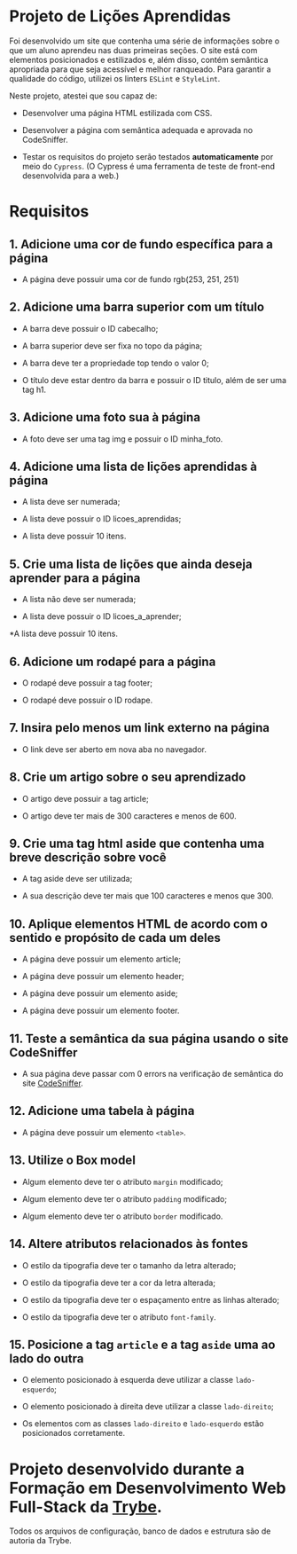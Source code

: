 # Projeto de Lições Aprendidas

Foi desenvolvido um site que contenha uma série de informações sobre o que um aluno aprendeu nas duas primeiras seções. O site está com elementos posicionados e estilizados e, além disso, contém semântica apropriada para que seja acessível e melhor ranqueado. Para garantir a qualidade do código, utilizei os linters `ESLint` e `StyleLint`.

  Neste projeto, atestei que sou capaz de:

  * Desenvolver uma página HTML estilizada com CSS.

  * Desenvolver a página com semântica adequada e aprovada no CodeSniffer.
    
  * Testar os requisitos do projeto serão testados **automaticamente** por meio do `Cypress`. (O Cypress é uma ferramenta de teste de front-end desenvolvida para a web.)


# Requisitos
## 1. Adicione uma cor de fundo específica para a página
   * A página deve possuir uma cor de fundo rgb(253, 251, 251)

## 2. Adicione uma barra superior com um título
   * A barra deve possuir o ID cabecalho;

   * A barra superior deve ser fixa no topo da página;

   * A barra deve ter a propriedade top tendo o valor 0;

   * O título deve estar dentro da barra e possuir o ID titulo, além de ser uma tag h1.

## 3. Adicione uma foto sua à página
   * A foto deve ser uma tag img e possuir o ID minha_foto.

## 4. Adicione uma lista de lições aprendidas à página
   * A lista deve ser numerada;

   * A lista deve possuir o ID licoes_aprendidas;

   * A lista deve possuir 10 itens. 

## 5. Crie uma lista de lições que ainda deseja aprender para a página
   * A lista não deve ser numerada;

   * A lista deve possuir o ID licoes_a_aprender;

   *A lista deve possuir 10 itens.

  ## 6. Adicione um rodapé para a página
   * O rodapé deve possuir a tag footer;

   * O rodapé deve possuir o ID rodape.

  ## 7. Insira pelo menos um link externo na página
   * O link deve ser aberto em nova aba no navegador.

  ## 8. Crie um artigo sobre o seu aprendizado
   * O artigo deve possuir a tag article;

   * O artigo deve ter mais de 300 caracteres e menos de 600.

  ## 9. Crie uma tag html aside que contenha uma breve descrição sobre você
   * A tag aside deve ser utilizada;

   * A sua descrição deve ter mais que 100 caracteres e menos que 300.

  ## 10. Aplique elementos HTML de acordo com o sentido e propósito de cada um deles
   * A página deve possuir um elemento article;

   * A página deve possuir um elemento header;

   * A página deve possuir um elemento aside;

   * A página deve possuir um elemento footer.

  ## 11. Teste a semântica da sua página usando o site CodeSniffer
   * A sua página deve passar com 0 errors na verificação de semântica do site [CodeSniffer](https://squizlabs.github.io/HTML_CodeSniffer/).

  ## 12. Adicione uma tabela à página
   * A página deve possuir um elemento `<table>`.

  ## 13. Utilize o Box model 
   * Algum elemento deve ter o atributo `margin` modificado;
   
   * Algum elemento deve ter o atributo `padding` modificado;

   * Algum elemento deve ter o atributo `border` modificado.

  ## 14. Altere atributos relacionados às fontes
   * O estilo da tipografia deve ter o tamanho da letra alterado;

   * O estilo da tipografia deve ter a cor da letra alterada;

   * O estilo da tipografia deve ter o espaçamento entre as linhas alterado;

   * O estilo da tipografia deve ter o atributo `font-family`.

## 15. Posicione a tag `article` e a tag `aside` uma ao lado do outra
   * O elemento posicionado à esquerda deve utilizar a classe `lado-esquerdo`;

  * O elemento posicionado à direita deve utilizar a classe `lado-direito`;

  * Os elementos com as classes `lado-direito` e `lado-esquerdo` estão posicionados corretamente.
  

# Projeto desenvolvido durante a Formação em Desenvolvimento Web Full-Stack da [Trybe](https://www.betrybe.com/). 
Todos os arquivos de configuração, banco de dados e estrutura são de autoria da Trybe.



